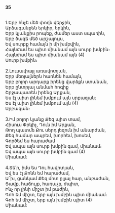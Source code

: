 **35**

\
1.Երբ հնչե մեծ փողն վերջին,\
Արձագանքեն երկիր, երկին,\
Երբ կյանքիս րոպեք, ժամեր աստ սպառին,\
Երբ ծագե մեծ արշալույս,\
Եվ սուրբք համայն ի մի խմբվին,\
Հայնժամ ես պիտ միանամ այն սուրբ խմբին։\
Հայնժամ ես պիտ միանամ այն (4)\
Սուրբ խմբին։\
\
2.Լուսափայլ առավոտյան,\
Երբ մեռյալներն հառնեն համայն,\
Երբ բոլոր արդարք իրենց վարձքն ստանան,\
Երբ ընտրյալ անմահ հոգիք\
Շրջապատեն իրենց Արքան,\
Ես էլ պիտ լինեմ խմբում այն սրբազան։\
Ես էլ պիտ լինեմ խմբում այն (4)\
Սրբազան։\
\
3.Իմ բոլոր կյանք Քեզ պիտ տամ,\
Հիսուս Փրկիչ, Դուն իմ Արքան,\
Թող պատմե Քու սերդ լեզուն իմ անարժան,\
Քեզ համար ապրեմ, խորհեմ, խոսեմ,\
Գործեմ ես հարաժամ\
Եվ ապա այն սուրբ խմբին գամ, միանամ։\
Եվ ապա այն սուրբ խմբին գամ (4)\
Միանամ։\
\
4.Տե՛ր, իմս ես Դու հավիտյան,\
Եվ ես էլ Քոնն եմ հարաժամ,\
Ա՜խ, ցանկամ Քեզ մոտ ըլլալ հար, անբաժան,\
Ցավք, հաճույք, հառաչք, ժպիտ,\
Ինչ որ լինի միշտ իմ բաժին,\
Գոհ եմ միշտ, երբ այն խմբին պիտ միանամ:\
Գոհ եմ միշտ, երբ այն խմբին պիտ (4)\
Միանամ:

